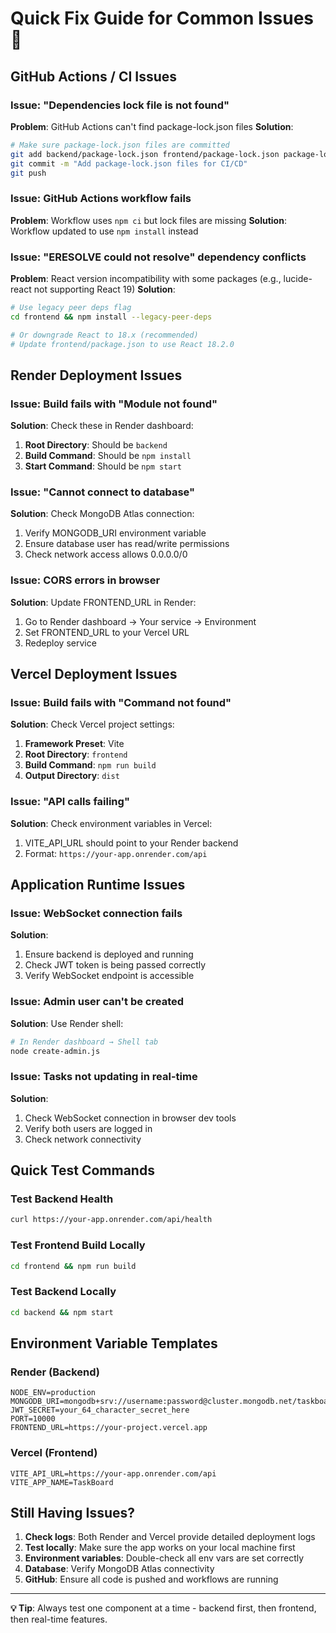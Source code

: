 # Quick Fix Guide for Common Issues 🔧

## GitHub Actions / CI Issues

### Issue: "Dependencies lock file is not found"
**Problem**: GitHub Actions can't find package-lock.json files
**Solution**: 
```bash
# Make sure package-lock.json files are committed
git add backend/package-lock.json frontend/package-lock.json package-lock.json
git commit -m "Add package-lock.json files for CI/CD"
git push
```

### Issue: GitHub Actions workflow fails
**Problem**: Workflow uses `npm ci` but lock files are missing
**Solution**: Workflow updated to use `npm install` instead

### Issue: "ERESOLVE could not resolve" dependency conflicts
**Problem**: React version incompatibility with some packages (e.g., lucide-react not supporting React 19)
**Solution**: 
```bash
# Use legacy peer deps flag
cd frontend && npm install --legacy-peer-deps

# Or downgrade React to 18.x (recommended)
# Update frontend/package.json to use React 18.2.0
```

## Render Deployment Issues

### Issue: Build fails with "Module not found"
**Solution**: Check these in Render dashboard:
1. **Root Directory**: Should be `backend`
2. **Build Command**: Should be `npm install`
3. **Start Command**: Should be `npm start`

### Issue: "Cannot connect to database"
**Solution**: Check MongoDB Atlas connection:
1. Verify MONGODB_URI environment variable
2. Ensure database user has read/write permissions
3. Check network access allows 0.0.0.0/0

### Issue: CORS errors in browser
**Solution**: Update FRONTEND_URL in Render:
1. Go to Render dashboard → Your service → Environment
2. Set FRONTEND_URL to your Vercel URL
3. Redeploy service

## Vercel Deployment Issues

### Issue: Build fails with "Command not found"
**Solution**: Check Vercel project settings:
1. **Framework Preset**: Vite
2. **Root Directory**: `frontend`
3. **Build Command**: `npm run build`
4. **Output Directory**: `dist`

### Issue: "API calls failing"
**Solution**: Check environment variables in Vercel:
1. VITE_API_URL should point to your Render backend
2. Format: `https://your-app.onrender.com/api`

## Application Runtime Issues

### Issue: WebSocket connection fails
**Solution**: 
1. Ensure backend is deployed and running
2. Check JWT token is being passed correctly
3. Verify WebSocket endpoint is accessible

### Issue: Admin user can't be created
**Solution**: Use Render shell:
```bash
# In Render dashboard → Shell tab
node create-admin.js
```

### Issue: Tasks not updating in real-time
**Solution**: 
1. Check WebSocket connection in browser dev tools
2. Verify both users are logged in
3. Check network connectivity

## Quick Test Commands

### Test Backend Health
```bash
curl https://your-app.onrender.com/api/health
```

### Test Frontend Build Locally
```bash
cd frontend && npm run build
```

### Test Backend Locally
```bash
cd backend && npm start
```

## Environment Variable Templates

### Render (Backend)
```
NODE_ENV=production
MONGODB_URI=mongodb+srv://username:password@cluster.mongodb.net/taskboard
JWT_SECRET=your_64_character_secret_here
PORT=10000
FRONTEND_URL=https://your-project.vercel.app
```

### Vercel (Frontend)
```
VITE_API_URL=https://your-app.onrender.com/api
VITE_APP_NAME=TaskBoard
```

## Still Having Issues?

1. **Check logs**: Both Render and Vercel provide detailed deployment logs
2. **Test locally**: Make sure the app works on your local machine first
3. **Environment variables**: Double-check all env vars are set correctly
4. **Database**: Verify MongoDB Atlas connectivity
5. **GitHub**: Ensure all code is pushed and workflows are running

---

**💡 Tip**: Always test one component at a time - backend first, then frontend, then real-time features.
